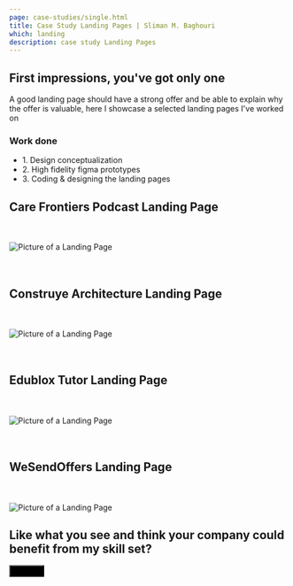 ```yaml
---
page: case-studies/single.html
title: Case Study Landing Pages | Sliman M. Baghouri
which: landing
description: case study Landing Pages  
---
```


<section class="company-intro">
		<div class="container">
			<div class="company-intro-holder">
				<div class="headline-row">
					<h2 class="light reveal-text">First impressions, you've got only one</h2>
				</div>
				<div class="text-row reveal-text">
					<p>A good landing page should have a strong offer and be able to explain why the offer is valuable, here I showcase a selected landing pages I've worked on </p>
					<h3 class="light-headline underline">Work done</h3>
					<ul>
						<li>1. Design conceptualization</li>
						<li>2. High fidelity figma prototypes </li>
						<li>3. Coding & designing the landing pages </li>						
					</ul>
				</div>
			</div>
		</div>
</section>

<section class="mobile-section">
	<div class="container">
		<h2 class="light reveal-text">Care Frontiers Podcast Landing Page</h2>
<br><br>

<div class="reveal-image-container">
	<div class="reveal-image">
		<img loading="lazy" class="skew"  src="../../work/LandingPages/care-frontiers.jpg" alt="Picture of a Landing Page" />
	</div>
</div>
<br><br>
<h2 class="light reveal-text">Construye Architecture Landing Page</h2>
<br><br>

<div class="reveal-image-container">
	<div class="reveal-image">
		<img loading="lazy" class="skew"  src="../../work/LandingPages/construyo.jpg" alt="Picture of a Landing Page" />
	</div>
</div>
<br><br>

<h2 class="light reveal-text">Edublox Tutor Landing Page</h2>
<br><br>

<div class="reveal-image-container">
	<div class="reveal-image">
		<img loading="lazy" class="skew"  src="../../work/LandingPages/edublox.jpg" alt="Picture of a Landing Page" />
	</div>
</div>
<br><br>

<h2 class="light reveal-text">WeSendOffers Landing Page</h2>
<br><br>

<div class="reveal-image-container">
	<div class="reveal-image">
		<img loading="lazy" class="skew"  src="../../work/LandingPages/wesendoffers.jpg" alt="Picture of a Landing Page" />
	</div>
</div>
</div>
</section>


<footer>
	<div class="container">
		<div class="footer-opt-in">
				<h2>Like what you see and think your company could benefit from my skill set? </h2>
				<a target="_blank" href="/contact/"><button style="background:#000" class="btn-s">Hire Me</button></a>
</footer>
